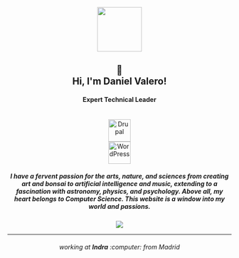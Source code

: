 <div align="center">
  <br>
  <a href="https://valerogarte.com">
    <img height="100" src="https://valerogarte.com/sites/default/files/valerogarte-logo-negro.png" />
  </a>
  <br>
  <h2>👋<br>Hi, I'm Daniel Valero!</h2>
  <h4><b>Expert Technical Leader</b></h4>
  <br>
  <div>
    <img src="https://www.drupal.org/files/Wordmark_blue_RGB.png" alt="Drupal" height="50px" />
   </div>
  <div>
    <img src="https://s.w.org/style/images/about/WordPress-logotype-standard.png" alt="WordPress" height="50px" />
   </div>
  <h5>I have a fervent <b>passion</b> for the arts, nature, and sciences from creating art and bonsai to artificial intelligence and music, extending to a fascination with astronomy, physics, and psychology. Above all, my heart belongs to <b>Computer Science</b>. This website is a window into my world and passions.</h5>
  <a href="https://valerogarte.com" style="color:#ff9e1b;" target="_blank">
    <img src="https://img.shields.io/badge/VALEROGARTE-web-ff9e1b"/>
  </a>
  <hr>
  <h6 align="center">working at <b>Indra</b> :computer: from Madrid</h6>
</div>
